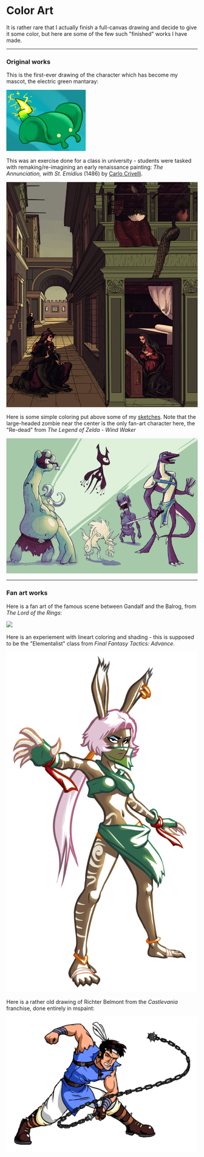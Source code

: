 
# Color Art

It is rather rare that I actually finish a full-canvas drawing and decide to give it some color,
but here are some of the few such "finished" works I have made.

------------------------------------------------------------------------

### Original works

This is the first-ever drawing of the character which has become my mascot, the electric green mantaray:

![](Ray_ref.png)

This was an exercise done for a class in university - students were tasked with remaking/re-imagining an early renaissance painting: *The Annunciation, with St. Emidius* (1486) by [Carlo Crivelli](https://en.wikipedia.org/wiki/Carlo_Crivelli).

![](EVMAN_annonciation.jpg)

Here is some simple coloring put above some of my [sketches](/pages/art/sketches/index.html).
Note that the large-headed zombie near the center is the only fan-art character here, the "Re-dead" from *The Legend of Zelda - Wind Waker*

![](sketches.jpg)

------------------------------------------------------------------------

### Fan art works

Here is a fan art of the famous scene between Gandalf and the Balrog, from *The Lord of the Rings*:

![](LOTR_balrog.png)

Here is an experiement with lineart coloring and shading - this is supposed to be the "Elementalist" class from *Final Fantasy Tactics: Advance*.

![](FFTA_Elementalist.png)

Here is a rather old drawing of Richter Belmont from the *Castlevania* franchise, done entirely in mspaint:

![](castlevania_richter.png)
